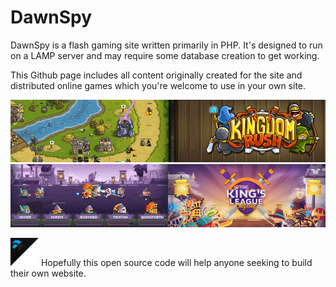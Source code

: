 # DawnSpy

DawnSpy is a flash gaming site written primarily in PHP. It's designed to run on a LAMP server and may require some database creation to get working.

This Github page includes all content originally created for the site and distributed online games which you're welcome to use in your own site.

![b1](https://github.com/Wesxdz/DawnSpy/blob/master/Images/Banner_1.jpg?raw=true)
![b2](https://github.com/Wesxdz/DawnSpy/blob/master/Images/Banner_2.jpg?raw=true)

![edge](https://github.com/Wesxdz/DawnSpy/blob/master/Images/Edge.png?raw=true) 
Hopefully this open source code will help anyone seeking to build their own website.
